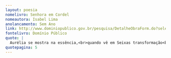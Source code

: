 ```yaml
---
layout: poesia
nomelivro: Senhora em Cordel
nomeautora: Isabel Lima
anolancamento: Sem Ano
link: http://www.dominiopublico.gov.br/pesquisa/DetalheObraForm.do?select_action=&co_obra=121959
fontelivro: Domínio Público
quote: |
  Aurélia se mostra na essência,<br>quando vê em Seixas transformação<br>O pranto se fez riso.<br>E acaba feliz a ficção.
quotepagina: 5
---
```

